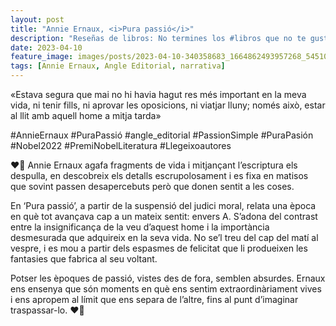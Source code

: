 ```yaml
---
layout: post
title: "Annie Ernaux, <i>Pura passió</i>"
description: "Reseñas de libros: No termines los #libros que no te gustan. I els #llibres que t'agraden llegeix-los tants cops com calgui."
date: 2023-04-10
feature_image: images/posts/2023-04-10-340358683_1664862493957268_5451063140620123474_n_17997594475753581.webp
tags: [Annie Ernaux, Angle Editorial, narrativa]
---
```


«Estava segura que mai no hi havia hagut res més important en la meva vida, ni tenir fills, ni aprovar les oposicions, ni viatjar lluny; només això, estar al llit amb aquell home a mitja tarda»
<!--more-->

#AnnieErnaux #PuraPassió #angle_editorial #PassionSimple #PuraPasión #Nobel2022 #PremiNobelLiteratura #Llegeixoautores

❤️‍🔥 Annie Ernaux agafa fragments de vida i mitjançant l’escriptura els despulla, en descobreix els detalls escrupolosament i es fixa en matisos que sovint passen desapercebuts però que donen sentit a les coses.

En ‘Pura passió’, a partir de la suspensió del judici moral, relata una època en què tot avançava cap a un mateix sentit: envers A. S’adona del contrast entre la insignificança de la veu d’aquest home i la importància desmesurada que adquireix en la seva vida. No se’l treu del cap del matí al vespre, i es mou a partir dels espasmes de felicitat que li produeixen les fantasies que fabrica al seu voltant.

Potser les èpoques de passió, vistes des de fora, semblen absurdes. Ernaux ens ensenya que són moments en què ens sentim extraordinàriament vives i ens apropem al límit que ens separa de l’altre, fins al punt d’imaginar traspassar-lo. ❤️‍🔥
